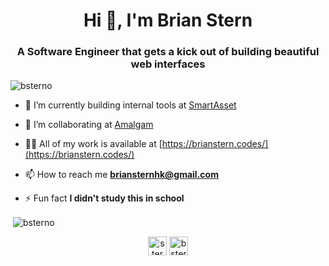 <h1 align="center">Hi 👋, I'm Brian Stern</h1>
<h3 align="center">A Software Engineer that gets a kick out of building beautiful web interfaces</h3>

<p align="left"> <img src="https://komarev.com/ghpvc/?username=bsterno" alt="bsterno" /> </p>

- 🔭 I’m currently building internal tools at [SmartAsset](https://smartasset.com/)

- 👯 I’m collaborating at [Amalgam](https://www.amalgam.co/)

- 👨‍💻 All of my work is available at [https://brianstern.codes/](https://brianstern.codes/)

- 📫 How to reach me **briansternhk@gmail.com**

- ⚡ Fun fact **I didn't study this in school**

<p>&nbsp;<img align="center" src="https://github-readme-stats.vercel.app/api?username=bsterno&show_icons=true" alt="bsterno" /></p>

<p align="center">
<a href="https://linkedin.com/in/sternbrian" target="blank"><img align="center" src="https://cdn.jsdelivr.net/npm/simple-icons@3.0.1/icons/linkedin.svg" alt="sternbrian" height="30" width="30" /></a>
<a href="https://instagram.com/bsterno" target="blank"><img align="center" src="https://cdn.jsdelivr.net/npm/simple-icons@3.0.1/icons/instagram.svg" alt="bsterno" height="30" width="30" /></a>
</p>
